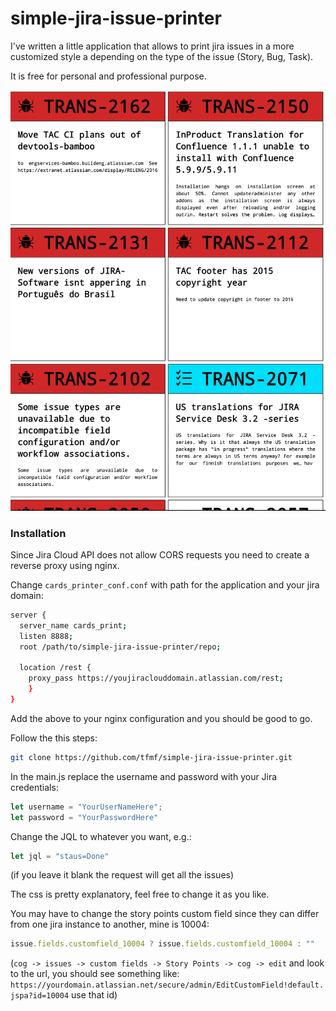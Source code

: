 # simple-jira-issue-printer

I've written a little application that allows to print jira issues in a more customized style a depending on the type of the issue (Story, Bug, Task).

It is free for personal and professional purpose.

![List of Jira Issues](cardlist.png)


### Installation

Since Jira Cloud API does not allow CORS requests you need to create a reverse proxy using nginx.


Change `cards_printer_conf.conf` with path for the application and your jira domain:

```bash
server {
  server_name cards_print;
  listen 8888;
  root /path/to/simple-jira-issue-printer/repo;

  location /rest {
    proxy_pass https://youjiraclouddomain.atlassian.com/rest;
    }
}

```

Add the above to your nginx configuration and you should be good to go.

Follow the this steps:

```bash
git clone https://github.com/tfmf/simple-jira-issue-printer.git
```

In the main.js replace the username and password with your Jira credentials:

```javascript
let username = "YourUserNameHere";
let password = "YourPasswordHere"
```

Change the JQL to whatever you want, e.g.:

```javascript
let jql = "staus=Done"
```
(if you leave it blank the request will get all the issues)


The css is pretty explanatory, feel free to change it as you like.

You may have to change the story points custom field since they can differ from one jira instance to another, mine is 10004:

```javascript
issue.fields.customfield_10004 ? issue.fields.customfield_10004 : ""
```

(`cog -> issues -> custom fields -> Story Points -> cog -> edit` and look to the url, you should see something like: `https://yourdomain.atlassian.net/secure/admin/EditCustomField!default.jspa?id=10004` use that id)
